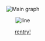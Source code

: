 <div align="center">



![Main graph](https://cdn.discordapp.com/attachments/1272206833511039142/1338102182238752879/Baslksz48_20250209135417.png?ex=67a9dc44&is=67a88ac4&hm=2cc3bc74e4aa1bf699d2c14ba191f278c984c9f742927e7e33a5044dc949301a&)

![line](https://cdn.discordapp.com/attachments/1272206833511039142/1338131042728542320/Baslksz50_20250209155453.png?ex=67a9f725&is=67a8a5a5&hm=6d63aacd5ec9d2824fdfe9a3b730d51bf84646e95ce959cbdc162c044e6821a0&)

[rentry!](https://rentry.co/longanmeow)
